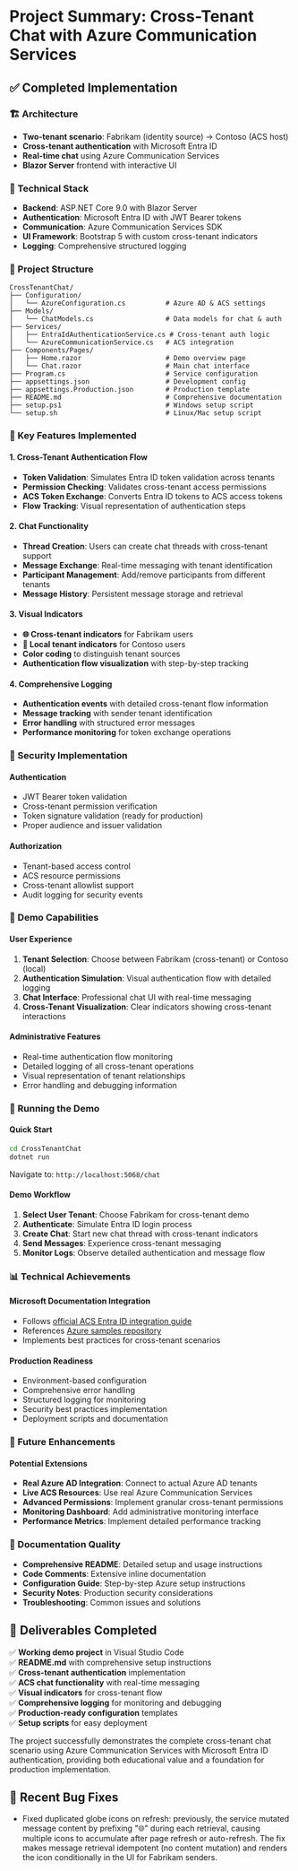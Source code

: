 # Project Summary: Cross-Tenant Chat with Azure Communication Services

## ✅ Completed Implementation

### 🏗️ Architecture
- **Two-tenant scenario**: Fabrikam (identity source) → Contoso (ACS host)
- **Cross-tenant authentication** with Microsoft Entra ID
- **Real-time chat** using Azure Communication Services
- **Blazor Server** frontend with interactive UI

### 🔧 Technical Stack
- **Backend**: ASP.NET Core 9.0 with Blazor Server
- **Authentication**: Microsoft Entra ID with JWT Bearer tokens
- **Communication**: Azure Communication Services SDK
- **UI Framework**: Bootstrap 5 with custom cross-tenant indicators
- **Logging**: Comprehensive structured logging

### 📁 Project Structure
```
CrossTenantChat/
├── Configuration/
│   └── AzureConfiguration.cs          # Azure AD & ACS settings
├── Models/
│   └── ChatModels.cs                  # Data models for chat & auth
├── Services/
│   ├── EntraIdAuthenticationService.cs # Cross-tenant auth logic
│   └── AzureCommunicationService.cs   # ACS integration
├── Components/Pages/
│   ├── Home.razor                     # Demo overview page
│   └── Chat.razor                     # Main chat interface
├── Program.cs                         # Service configuration
├── appsettings.json                   # Development config
├── appsettings.Production.json        # Production template
├── README.md                          # Comprehensive documentation
├── setup.ps1                          # Windows setup script
└── setup.sh                           # Linux/Mac setup script
```

### 🌟 Key Features Implemented

#### 1. Cross-Tenant Authentication Flow
- **Token Validation**: Simulates Entra ID token validation across tenants
- **Permission Checking**: Validates cross-tenant access permissions
- **ACS Token Exchange**: Converts Entra ID tokens to ACS access tokens
- **Flow Tracking**: Visual representation of authentication steps

#### 2. Chat Functionality
- **Thread Creation**: Users can create chat threads with cross-tenant support
- **Message Exchange**: Real-time messaging with tenant identification
- **Participant Management**: Add/remove participants from different tenants
- **Message History**: Persistent message storage and retrieval

#### 3. Visual Indicators
- **🌐 Cross-tenant indicators** for Fabrikam users
- **🏢 Local tenant indicators** for Contoso users
- **Color coding** to distinguish tenant sources
- **Authentication flow visualization** with step-by-step tracking

#### 4. Comprehensive Logging
- **Authentication events** with detailed cross-tenant flow information
- **Message tracking** with sender tenant identification
- **Error handling** with structured error messages
- **Performance monitoring** for token exchange operations

### 🔐 Security Implementation

#### Authentication
- JWT Bearer token validation
- Cross-tenant permission verification
- Token signature validation (ready for production)
- Proper audience and issuer validation

#### Authorization
- Tenant-based access control
- ACS resource permissions
- Cross-tenant allowlist support
- Audit logging for security events

### 🎯 Demo Capabilities

#### User Experience
1. **Tenant Selection**: Choose between Fabrikam (cross-tenant) or Contoso (local)
2. **Authentication Simulation**: Visual authentication flow with detailed logging
3. **Chat Interface**: Professional chat UI with real-time messaging
4. **Cross-Tenant Visualization**: Clear indicators showing cross-tenant interactions

#### Administrative Features
- Real-time authentication flow monitoring
- Detailed logging of all cross-tenant operations
- Visual representation of tenant relationships
- Error handling and debugging information

### 🚀 Running the Demo

#### Quick Start
```bash
cd CrossTenantChat
dotnet run
```
Navigate to: `http://localhost:5068/chat`

#### Demo Workflow
1. **Select User Tenant**: Choose Fabrikam for cross-tenant demo
2. **Authenticate**: Simulate Entra ID login process
3. **Create Chat**: Start new chat thread with cross-tenant indicators
4. **Send Messages**: Experience cross-tenant messaging
5. **Monitor Logs**: Observe detailed authentication and message flow

### 📊 Technical Achievements

#### Microsoft Documentation Integration
- Follows [official ACS Entra ID integration guide](https://learn.microsoft.com/en-us/azure/communication-services/quickstarts/identity/microsoft-entra-id-authentication-integration?pivots=programming-language-csharp)
- References [Azure samples repository](https://github.com/Azure-Samples/communication-services-dotnet-quickstarts/tree/main/EntraIdUsersSupportQuickstart)
- Implements best practices for cross-tenant scenarios

#### Production Readiness
- Environment-based configuration
- Comprehensive error handling
- Structured logging for monitoring
- Security best practices implementation
- Deployment scripts and documentation

### 🔄 Future Enhancements

#### Potential Extensions
- **Real Azure AD Integration**: Connect to actual Azure AD tenants
- **Live ACS Resources**: Use real Azure Communication Services
- **Advanced Permissions**: Implement granular cross-tenant permissions
- **Monitoring Dashboard**: Add administrative monitoring interface
- **Performance Metrics**: Implement detailed performance tracking

### 📝 Documentation Quality
- **Comprehensive README**: Detailed setup and usage instructions
- **Code Comments**: Extensive inline documentation
- **Configuration Guide**: Step-by-step Azure setup instructions
- **Security Notes**: Production security considerations
- **Troubleshooting**: Common issues and solutions

## 🎉 Deliverables Completed

✅ **Working demo project** in Visual Studio Code  
✅ **README.md** with comprehensive setup instructions  
✅ **Cross-tenant authentication** implementation  
✅ **ACS chat functionality** with real-time messaging  
✅ **Visual indicators** for cross-tenant flow  
✅ **Comprehensive logging** for monitoring and debugging  
✅ **Production-ready configuration** templates  
✅ **Setup scripts** for easy deployment  

The project successfully demonstrates the complete cross-tenant chat scenario using Azure Communication Services with Microsoft Entra ID authentication, providing both educational value and a foundation for production implementation.

## 🐛 Recent Bug Fixes

- Fixed duplicated globe icons on refresh: previously, the service mutated message content by prefixing "🌐" during each retrieval, causing multiple icons to accumulate after page refresh or auto-refresh. The fix makes message retrieval idempotent (no content mutation) and renders the icon conditionally in the UI for Fabrikam senders.
